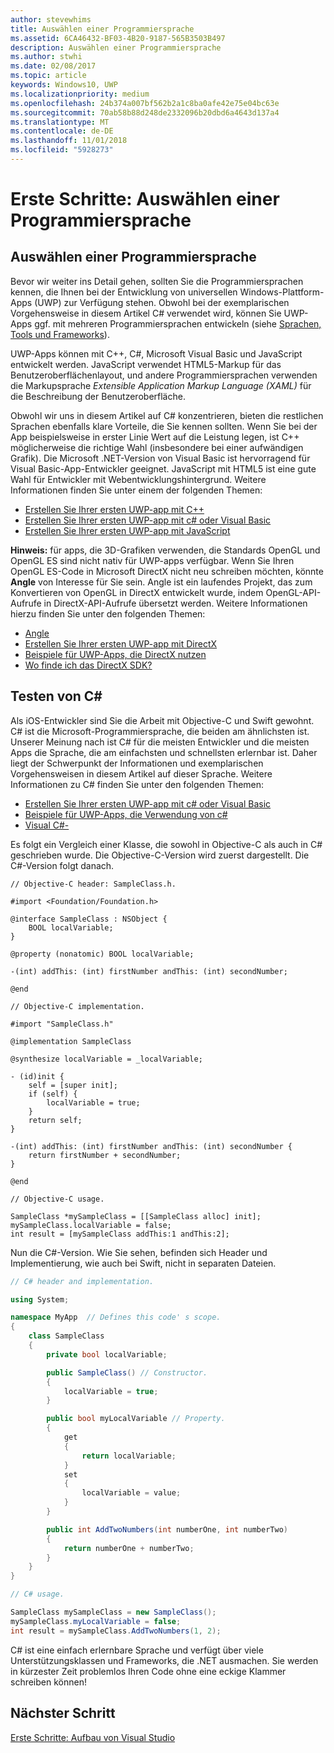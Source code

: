 ```yaml
---
author: stevewhims
title: Auswählen einer Programmiersprache
ms.assetid: 6CA46432-BF03-4B20-9187-565B3503B497
description: Auswählen einer Programmiersprache
ms.author: stwhi
ms.date: 02/08/2017
ms.topic: article
keywords: Windows10, UWP
ms.localizationpriority: medium
ms.openlocfilehash: 24b374a007bf562b2a1c8ba0afe42e75e04bc63e
ms.sourcegitcommit: 70ab58b88d248de2332096b20dbd6a4643d137a4
ms.translationtype: MT
ms.contentlocale: de-DE
ms.lasthandoff: 11/01/2018
ms.locfileid: "5928273"
---
```

# <a name="getting-started-choosing-a-programming-language"></a>Erste Schritte: Auswählen einer Programmiersprache


## <a name="choosing-a-programming-language"></a>Auswählen einer Programmiersprache

Bevor wir weiter ins Detail gehen, sollten Sie die Programmiersprachen kennen, die Ihnen bei der Entwicklung von universellen Windows-Plattform-Apps (UWP) zur Verfügung stehen. Obwohl bei der exemplarischen Vorgehensweise in diesem Artikel C# verwendet wird, können Sie UWP-Apps ggf. mit mehreren Programmiersprachen entwickeln (siehe [Sprachen, Tools und Frameworks](https://msdn.microsoft.com/library/windows/apps/dn465799)).

UWP-Apps können mit C++, C#, Microsoft Visual Basic und JavaScript entwickelt werden. JavaScript verwendet HTML5-Markup für das Benutzeroberflächenlayout, und andere Programmiersprachen verwenden die Markupsprache *Extensible Application Markup Language (XAML)* für die Beschreibung der Benutzeroberfläche.

Obwohl wir uns in diesem Artikel auf C# konzentrieren, bieten die restlichen Sprachen ebenfalls klare Vorteile, die Sie kennen sollten. Wenn Sie bei der App beispielsweise in erster Linie Wert auf die Leistung legen, ist C++ möglicherweise die richtige Wahl (insbesondere bei einer aufwändigen Grafik). Die Microsoft .NET-Version von Visual Basic ist hervorragend für Visual Basic-App-Entwickler geeignet. JavaScript mit HTML5 ist eine gute Wahl für Entwickler mit Webentwicklungshintergrund. Weitere Informationen finden Sie unter einem der folgenden Themen:

-   [Erstellen Sie Ihrer ersten UWP-app mit C++](../get-started/create-a-basic-windows-10-app-in-cpp.md)
-   [Erstellen Sie Ihrer ersten UWP-app mit c# oder Visual Basic](../get-started/create-a-hello-world-app-xaml-universal.md)
-   [Erstellen Sie Ihrer ersten UWP-app mit JavaScript](../get-started/create-a-hello-world-app-js-uwp.md)

**Hinweis:** für apps, die 3D-Grafiken verwenden, die Standards OpenGL und OpenGL ES sind nicht nativ für UWP-apps verfügbar. Wenn Sie Ihren OpenGL ES-Code in Microsoft DirectX nicht neu schreiben möchten, könnte **Angle** von Interesse für Sie sein. Angle ist ein laufendes Projekt, das zum Konvertieren von OpenGL in DirectX entwickelt wurde, indem OpenGL-API-Aufrufe in DirectX-API-Aufrufe übersetzt werden. Weitere Informationen hierzu finden Sie unter den folgenden Themen:
-   [Angle](https://code.google.com/p/angleproject/)
-   [Erstellen Sie Ihrer ersten UWP-app mit DirectX](https://msdn.microsoft.com/library/windows/apps/br229580)
-   [Beispiele für UWP-Apps, die DirectX nutzen](http://go.microsoft.com/fwlink/p/?LinkId=263603)
-   [Wo finde ich das DirectX SDK?](https://msdn.microsoft.com/library/windows/desktop/ee663275)

## <a name="giving-c-a-go"></a>Testen von C#

Als iOS-Entwickler sind Sie die Arbeit mit Objective-C und Swift gewohnt. C# ist die Microsoft-Programmiersprache, die beiden am ähnlichsten ist. Unserer Meinung nach ist C# für die meisten Entwickler und die meisten Apps die Sprache, die am einfachsten und schnellsten erlernbar ist. Daher liegt der Schwerpunkt der Informationen und exemplarischen Vorgehensweisen in diesem Artikel auf dieser Sprache. Weitere Informationen zu C# finden Sie unter den folgenden Themen:

-   [Erstellen Sie Ihrer ersten UWP-app mit c# oder Visual Basic](../get-started/create-a-hello-world-app-xaml-universal.md)
-   [Beispiele für UWP-Apps, die Verwendung von c#](http://go.microsoft.com/fwlink/p/?LinkId=263453)
-   [Visual C#-](http://go.microsoft.com/fwlink/p/?LinkId=263450)

Es folgt ein Vergleich einer Klasse, die sowohl in Objective-C als auch in C# geschrieben wurde. Die Objective-C-Version wird zuerst dargestellt. Die C#-Version folgt danach.

```obj-c
// Objective-C header: SampleClass.h.

#import <Foundation/Foundation.h>

@interface SampleClass : NSObject {
    BOOL localVariable;
}

@property (nonatomic) BOOL localVariable;

-(int) addThis: (int) firstNumber andThis: (int) secondNumber;

@end
```

```obj-c
// Objective-C implementation.

#import "SampleClass.h"

@implementation SampleClass

@synthesize localVariable = _localVariable;

- (id)init {
    self = [super init];
    if (self) {
        localVariable = true;
    }
    return self;
}

-(int) addThis: (int) firstNumber andThis: (int) secondNumber {
    return firstNumber + secondNumber;
}

@end
```

```obj-c
// Objective-C usage.

SampleClass *mySampleClass = [[SampleClass alloc] init];
mySampleClass.localVariable = false;
int result = [mySampleClass addThis:1 andThis:2];
```

Nun die C#-Version. Wie Sie sehen, befinden sich Header und Implementierung, wie auch bei Swift, nicht in separaten Dateien.

```csharp
// C# header and implementation.

using System;

namespace MyApp  // Defines this code' s scope.
{
    class SampleClass
    {
        private bool localVariable;

        public SampleClass() // Constructor.
        {
            localVariable = true;
        }

        public bool myLocalVariable // Property.
        {
            get
            {
                return localVariable;
            }
            set
            {
                localVariable = value; 
            }
        }

        public int AddTwoNumbers(int numberOne, int numberTwo)
        {
            return numberOne + numberTwo;
        }        
    }
}
```

```csharp
// C# usage.

SampleClass mySampleClass = new SampleClass();
mySampleClass.myLocalVariable = false;
int result = mySampleClass.AddTwoNumbers(1, 2);
```

C# ist eine einfach erlernbare Sprache und verfügt über viele Unterstützungsklassen und Frameworks, die .NET ausmachen. Sie werden in kürzester Zeit problemlos Ihren Code ohne eine eckige Klammer schreiben können!

## <a name="next-step"></a>Nächster Schritt

[Erste Schritte: Aufbau von Visual Studio](getting-started-getting-around-in-visual-studio.md)
